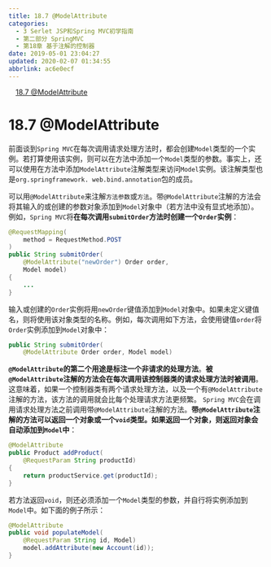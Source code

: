 ```yaml
---
title: 18.7 @ModelAttribute
categories: 
  - 3 Serlet JSP和Spring MVC初学指南
  - 第二部分 SpringMVC
  - 第18章 基于注解的控制器
date: 2019-05-01 23:04:27
updated: 2020-02-07 01:34:55
abbrlink: ac6e0ecf
---
```

<div id='my_toc'><a href="/JavaReadingNotes/ac6e0ecf/#18-7-ModelAttribute" class="header_1">18.7 @ModelAttribute</a>&nbsp;<br></div>
<style>.header_1{margin-left: 1em;}.header_2{margin-left: 2em;}.header_3{margin-left: 3em;}.header_4{margin-left: 4em;}.header_5{margin-left: 5em;}.header_6{margin-left: 6em;}</style>
<!--more-->
<script>if (navigator.platform.search('arm')==-1){document.getElementById('my_toc').style.display = 'none';}var e,p = document.getElementsByTagName('p');while (p.length>0) {e = p[0];e.parentElement.removeChild(e);}</script>

<!--end-->
# 18.7 @ModelAttribute #
前面谈到`Spring MVC`在每次调用请求处理方法时，都会创建`Model`类型的一个实例。若打算使用该实例，则可以在方法中添加一个`Model`类型的参数。事实上，还可以使用在方法中添加`ModelAttribute`注解类型来访问`Model`实例。该注解类型也是`org.springframework. web.bind.annotation`包的成员。

可以用`@ModelAttribute`来注解`方法参数`或`方法`。带`@ModelAttribute`注解的方法会将其输入的或创建的参数对象添加到`Model`对象中（若方法中没有显式地添加）。例如，`Spring MVC`将**在每次调用`submitOrder`方法时创建一个`Order`实例**：
```java
@RequestMapping(
    method = RequestMethod.POST
)
public String submitOrder(
    @ModelAttribute("newOrder") Order order,
    Model model) 
{
    ...
}
```
输入或创建的`Order`实例将用`newOrder`键值添加到`Model`对象中。如果未定义键值名，则将使用该对象类型的名称。例如，每次调用如下方法，会使用键值`order`将`Order`实例添加到`Model`对象中：
```java
public String submitOrder(
    @ModelAttribute Order order, Model model)
```
**`@ModelAttribute`的第二个用途是标注一个非请求的处理方法**。**被`@ModelAttribute`注解的方法会在每次调用该控制器类的请求处理方法时被调用**。这意味着，如果一个控制器类有两个请求处理方法，以及一个有`@ModelAttribute`注解的方法，该方法的调用就会比每个处理请求方法更频繁。
`Spring MVC`会在调用请求处理方法之前调用带`@ModelAttribute`注解的方法。**带`@ModelAttribute`注解的方法可以返回一个对象或一个`void`类型。如果返回一个对象，则返回对象会自动添加到`Model`中**：
```java
@ModelAttribute
public Product addProduct(
    @RequestParam String productId) 
{
    return productService.get(productId);
}
```
若方法返回`void`，则还必须添加一个`Model`类型的参数，并自行将实例添加到`Model`中。如下面的例子所示：
```java
@ModelAttribute
public void populateModel(
    @RequestParam String id, Model)
    model.addAttribute(new Account(id));
}
```

